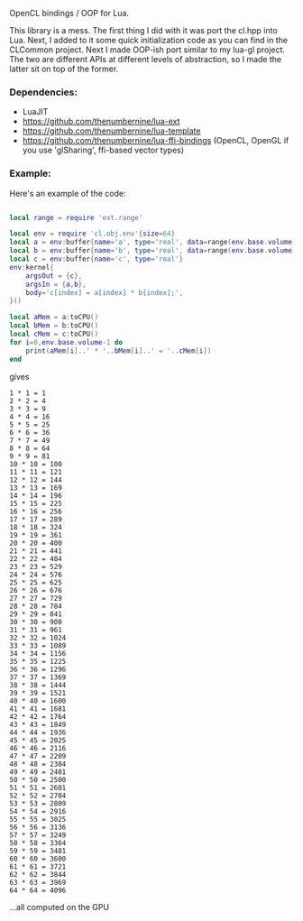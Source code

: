 OpenCL bindings / OOP for Lua.

This library is a mess.  The first thing I did with it was port the cl.hpp into Lua.  Next, I added to it some quick initialization code as you can find in the CLCommon project. 
Next I made OOP-ish port similar to my lua-gl project.  
The two are different APIs at different levels of abstraction, so I made the latter sit on top of the former.

### Dependencies:

- LuaJIT
- https://github.com/thenumbernine/lua-ext
- https://github.com/thenumbernine/lua-template
- https://github.com/thenumbernine/lua-ffi-bindings (OpenCL, OpenGL if you use 'glSharing', ffi-based vector types)

### Example:

Here's an example of the code:

``` Lua

local range = require 'ext.range'

local env = require 'cl.obj.env'{size=64} 
local a = env:buffer{name='a', type='real', data=range(env.base.volume)}
local b = env:buffer{name='b', type='real', data=range(env.base.volume)}
local c = env:buffer{name='c', type='real'}
env:kernel{
	argsOut = {c},
	argsIn = {a,b},
	body='c[index] = a[index] * b[index];',
}()

local aMem = a:toCPU()
local bMem = b:toCPU()
local cMem = c:toCPU()
for i=0,env.base.volume-1 do
	print(aMem[i]..' * '..bMem[i]..' = '..cMem[i])
end

```

gives

```
1 * 1 = 1
2 * 2 = 4
3 * 3 = 9
4 * 4 = 16
5 * 5 = 25
6 * 6 = 36
7 * 7 = 49
8 * 8 = 64
9 * 9 = 81
10 * 10 = 100
11 * 11 = 121
12 * 12 = 144
13 * 13 = 169
14 * 14 = 196
15 * 15 = 225
16 * 16 = 256
17 * 17 = 289
18 * 18 = 324
19 * 19 = 361
20 * 20 = 400
21 * 21 = 441
22 * 22 = 484
23 * 23 = 529
24 * 24 = 576
25 * 25 = 625
26 * 26 = 676
27 * 27 = 729
28 * 28 = 784
29 * 29 = 841
30 * 30 = 900
31 * 31 = 961
32 * 32 = 1024
33 * 33 = 1089
34 * 34 = 1156
35 * 35 = 1225
36 * 36 = 1296
37 * 37 = 1369
38 * 38 = 1444
39 * 39 = 1521
40 * 40 = 1600
41 * 41 = 1681
42 * 42 = 1764
43 * 43 = 1849
44 * 44 = 1936
45 * 45 = 2025
46 * 46 = 2116
47 * 47 = 2209
48 * 48 = 2304
49 * 49 = 2401
50 * 50 = 2500
51 * 51 = 2601
52 * 52 = 2704
53 * 53 = 2809
54 * 54 = 2916
55 * 55 = 3025
56 * 56 = 3136
57 * 57 = 3249
58 * 58 = 3364
59 * 59 = 3481
60 * 60 = 3600
61 * 61 = 3721
62 * 62 = 3844
63 * 63 = 3969
64 * 64 = 4096
```

...all computed on the GPU
